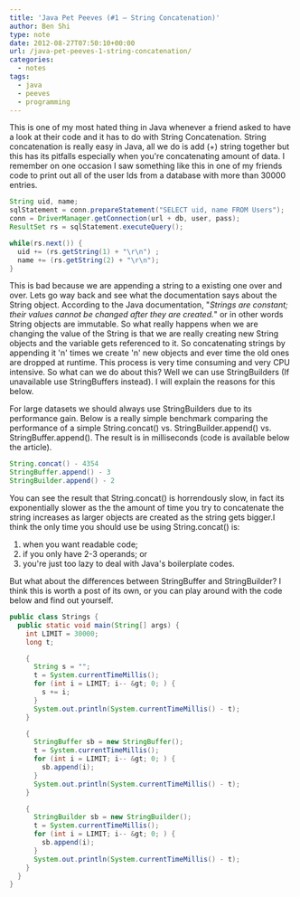 ```yaml
---
title: 'Java Pet Peeves (#1 – String Concatenation)'
author: Ben Shi
type: note
date: 2012-08-27T07:50:10+00:00
url: /java-pet-peeves-1-string-concatenation/
categories:
  - notes
tags:
  - java
  - peeves
  - programming
---
```


This is one of my most hated thing in Java whenever a friend asked to have a look at their code and it has to do with String Concatenation. String concatenation is really easy in Java, all we do is add (+) string together but this has its pitfalls especially when you're concatenating amount of data. I remember on one occasion I saw something like this in one of my friends code to print out all of the user Ids from a database with more than 30000 entries.

```java
String uid, name;
sqlStatement = conn.prepareStatement("SELECT uid, name FROM Users");
conn = DriverManager.getConnection(url + db, user, pass);
ResultSet rs = sqlStatement.executeQuery();

while(rs.next()) {
  uid += (rs.getString(1) + "\r\n") ;
  name += (rs.getString(2) + "\r\n");
}
```

This is bad because we are appending a string to a existing one over and over. Lets go way back and see what the documentation says about the String object. According to the Java documentation, "_Strings are constant; their values cannot be changed after they are created._" or in other words String objects are immutable. So what really happens when we are changing the value of the String is that we are really creating new String objects and the variable gets referenced to it. So concatenating strings by appending it 'n' times we create 'n' new objects and ever time the old ones are dropped at runtime. This process is very time consuming and very CPU intensive. So what can we do about this? Well we can use StringBuilders (If unavailable use StringBuffers instead). I will explain the reasons for this below.

For large datasets we should always use StringBuilders due to its performance gain. Below is a really simple benchmark comparing the performance of a simple String.concat() vs. StringBuilder.append() vs. StringBuffer.append(). The result is in milliseconds (code is available below the article).

```java
String.concat() - 4354
StringBuffer.append() - 3
StringBuilder.append() - 2
```

You can see the result that String.concat() is horrendously slow, in fact its exponentially slower as the the amount of time you try to concatenate the string increases as larger objects are created as the string gets bigger.I think the only time you should use be using String.concat() is:

1. when you want readable code;
2. if you only have 2-3 operands; or
3. you're just too lazy to deal with Java's boilerplate codes.

But what about the differences between StringBuffer and StringBuilder? I think this is worth a post of its own, or you can play around with the code below and find out yourself.

```java
public class Strings {
  public static void main(String[] args) {
    int LIMIT = 30000;
    long t;

    {
      String s = "";
      t = System.currentTimeMillis();
      for (int i = LIMIT; i-- &gt; 0; ) {
        s += i;
      }
      System.out.println(System.currentTimeMillis() - t);
    }

    {
      StringBuffer sb = new StringBuffer();
      t = System.currentTimeMillis();
      for (int i = LIMIT; i-- &gt; 0; ) {
        sb.append(i);
      }
      System.out.println(System.currentTimeMillis() - t);
    }

    {
      StringBuilder sb = new StringBuilder();
      t = System.currentTimeMillis();
      for (int i = LIMIT; i-- &gt; 0; ) {
        sb.append(i);
      }
      System.out.println(System.currentTimeMillis() - t);
    }
  }
}
```

